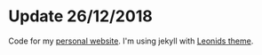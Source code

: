 # Update 26/12/2018

Code for my [personal website](https://prarthanabhattarai.github.io/). I'm using jekyll with [Leonids theme](http://jekyllthemes.org/themes/leonids/). 
